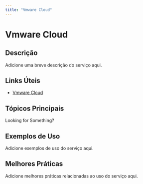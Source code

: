 ```yaml
---
title: "Vmware Cloud"
---
```


# Vmware Cloud

## Descrição

Adicione uma breve descrição do serviço aqui.

## Links Úteis

- [Vmware Cloud](https://docs.aws.amazon.com/vmware-cloud-on-aws/latest/userguide/what-is-vmware.html)

## Tópicos Principais

Looking for Something?

## Exemplos de Uso

Adicione exemplos de uso do serviço aqui.

## Melhores Práticas

Adicione melhores práticas relacionadas ao uso do serviço aqui.
